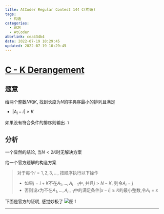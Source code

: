 ```yaml
---
title: AtCoder Regular Contest 144 C(构造)
tags:
  - 构造
categories:
  - ACM
  - AtCoder
abbrlink: cea434b4
date: 2022-07-19 10:29:45
updated: 2022-07-19 10:29:45
---
```


<!-- more -->

# [C - K Derangement](https://atcoder.jp/contests/arc144/tasks/arc144_c)

## 题意

给两个整数$N$和$K$, 找到长度为$N$的字典序最小的排列且满足
- $\left|A_i-i \right|\ge K$

如果没有符合条件的排序则输出`-1`

## 分析

一个显然的结论, 当$N < 2K$时无解决方案

给一个官方题解的构造方案
> 对于每个$i= 1,2,3,\dots$, 按顺序执行以下操作
> - 如果$j = i+K$不在$A_1, \dots ,A_{i-1}$中, 并且$j>N-K$, 则令$A_i=j$
> - 否则设$x$为不在$A_1, \dots ,A_{i-1}$中的满足条件$\left|x-i \right|\ge K$的最小整数,令$A_i=x$

下面是官方的证明, 感觉妙极了
![图 1](1658198577669.png)  


---

<!-- Q.E.D. -->
